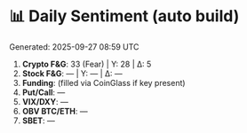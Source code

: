# 📊 Daily Sentiment (auto build)
Generated: 2025-09-27 08:59 UTC

1) **Crypto F&G**: 33 (Fear) | Y: 28 | Δ: 5
2) **Stock F&G**: — | Y: — | Δ: —
3) **Funding**: (filled via CoinGlass if key present)
4) **Put/Call**: —
5) **VIX/DXY**: —
6) **OBV BTC/ETH**: —
7) **SBET**: —
